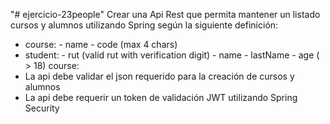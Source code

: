 "# ejercicio-23people" 
Crear una Api Rest que permita mantener un listado cursos y alumnos utilizando
Spring según la siguiente definición:
- course:
         - name
         - code (max 4 chars)
- student:
      -  rut (valid rut with verification digit)
      - name
      - lastName
      - age ( > 18)
 course:
- La api debe validar el json requerido para la creación de cursos y alumnos
- La api debe requerir un token de validación JWT utilizando Spring Security
